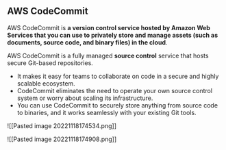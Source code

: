## AWS CodeCommit

AWS CodeCommit is **a version control service hosted by Amazon Web Services that you can use to privately store and manage assets (such as documents, source code, and binary files) in the cloud**.

AWS CodeCommit is a fully managed **source control** service that hosts secure Git-based repositories.

-   It makes it easy for teams to collaborate on code in a secure and highly scalable ecosystem.
-   CodeCommit eliminates the need to operate your own source control system or worry about scaling its infrastructure.
-   You can use CodeCommit to securely store anything from source code to binaries, and it works seamlessly with your existing Git tools.

![[Pasted image 20221118174534.png]]

![[Pasted image 20221118174908.png]]